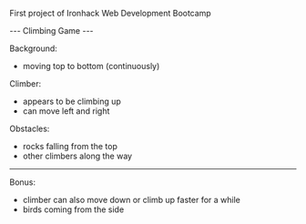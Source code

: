 First project of Ironhack Web Development Bootcamp

--- Climbing Game ---

Background:

- moving top to bottom (continuously)

Climber:

- appears to be climbing up
- can move left and right

Obstacles:

- rocks falling from the top
- other climbers along the way

---

Bonus:

- climber can also move down or climb up faster for a while
- birds coming from the side

